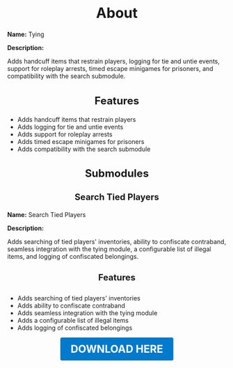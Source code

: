 <h1 style="text-align:center; font-size:2rem; font-weight:bold;">About</h1>

**Name:**
Tying

**Description:**

Adds handcuff items that restrain players, logging for tie and untie events, support for roleplay arrests, timed escape minigames for prisoners, and compatibility with the search submodule.

<h2 style="text-align:center; font-size:1.5rem; font-weight:bold;">Features</h2>

- Adds handcuff items that restrain players
- Adds logging for tie and untie events
- Adds support for roleplay arrests
- Adds timed escape minigames for prisoners
- Adds compatibility with the search submodule

<h2 style="text-align:center; font-size:1.5rem; font-weight:bold;">Submodules</h2>

<h3 style="text-align:center; font-size:1.25rem; font-weight:bold;">Search Tied Players</h3>

**Name:**
Search Tied Players

**Description:**

Adds searching of tied players' inventories, ability to confiscate contraband, seamless integration with the tying module, a configurable list of illegal items, and logging of confiscated belongings.

<h4 style="text-align:center; font-size:1.25rem; font-weight:bold;">Features</h4>

- Adds searching of tied players' inventories
- Adds ability to confiscate contraband
- Adds seamless integration with the tying module
- Adds a configurable list of illegal items
- Adds logging of confiscated belongings




<p align="center"><a href="https://github.com/LiliaFramework/Modules/raw/refs/heads/gh-pages/tying.zip" style="display:inline-block;padding:12px 24px;font-size:1.5rem;font-weight:bold;text-decoration:none;color:#fff;background-color:var(--md-primary-fg-color,#007acc);border-radius:4px;">DOWNLOAD HERE</a></p>
